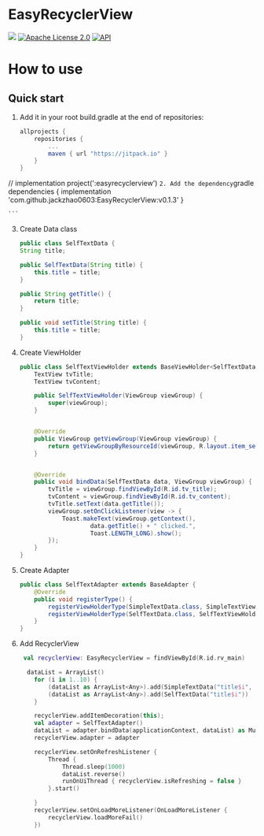 # EasyRecyclerView
[![](https://jitpack.io/v/jackzhao0603/EasyRecyclerView.svg)](https://jitpack.io/#jackzhao0603/EasyRecyclerView)
[![Apache License 2.0][1]][2]
[![API][3]][4]

# How to use
## Quick start
1. Add it in your root build.gradle at the end of repositories:

    ```gradle
    allprojects {
        repositories {
            ...
            maven { url "https://jitpack.io" }
        }
    }
//    implementation project(':easyrecyclerview')
    ```
2. Add the dependency
    ```gradle
     dependencies {
	        implementation 'com.github.jackzhao0603:EasyRecyclerView:v0.1.3'
	 }

    ```
3.  Create Data class
    ```java
    public class SelfTextData {
    String title;

    public SelfTextData(String title) {
        this.title = title;
    }

    public String getTitle() {
        return title;
    }

    public void setTitle(String title) {
        this.title = title;
    }
    ```
4. Create ViewHolder
    ```java
    public class SelfTextViewHolder extends BaseViewHolder<SelfTextData> {
        TextView tvTitle;
        TextView tvContent;

        public SelfTextViewHolder(ViewGroup viewGroup) {
            super(viewGroup);
        }


        @Override
        public ViewGroup getViewGroup(ViewGroup viewGroup) {
            return getViewGroupByResourceId(viewGroup, R.layout.item_self_text);
        }


        @Override
        public void bindData(SelfTextData data, ViewGroup viewGroup) {
            tvTitle = viewGroup.findViewById(R.id.tv_title);
            tvContent = viewGroup.findViewById(R.id.tv_content);
            tvTitle.setText(data.getTitle());
            viewGroup.setOnClickListener(view -> {
                Toast.makeText(viewGroup.getContext(),
                        data.getTitle() + " clicked.",
                        Toast.LENGTH_LONG).show();
            });
        }
    }
    ```

5. Create Adapter
    ```java
    public class SelfTextAdapter extends BaseAdapter {
        @Override
        public void registerType() {
            registerViewHolderType(SimpleTextData.class, SimpleTextViewHolder.class);
            registerViewHolderType(SelfTextData.class, SelfTextViewHolder.class);
        }
    }
    ```

6. Add RecyclerView
    ```kotlin
     val recyclerView: EasyRecyclerView = findViewById(R.id.rv_main)

      dataList = ArrayList()
        for (i in 1..10) {
            (dataList as ArrayList<Any>).add(SimpleTextData("title$i", "context$i"))
            (dataList as ArrayList<Any>).add(SelfTextData("title$i"))
        }

        recyclerView.addItemDecoration(this);
        val adapter = SelfTextAdapter()
        dataList = adapter.bindData(applicationContext, dataList) as MutableList<Any>
        recyclerView.adapter = adapter

        recyclerView.setOnRefreshListener {
            Thread {
                Thread.sleep(1000)
                dataList.reverse()
                runOnUiThread { recyclerView.isRefreshing = false }
            }.start()

        }
        recyclerView.setOnLoadMoreListener(OnLoadMoreListener {
            recyclerView.loadMoreFail() 
        })

    ```



[1]:https://img.shields.io/:License-Apache%202.0-blue.svg
[2]:https://www.apache.org/licenses/LICENSE-2.0.html
[3]:https://img.shields.io/badge/API-14%2B-red.svg?style=flat
[4]:https://android-arsenal.com/api?level=16
